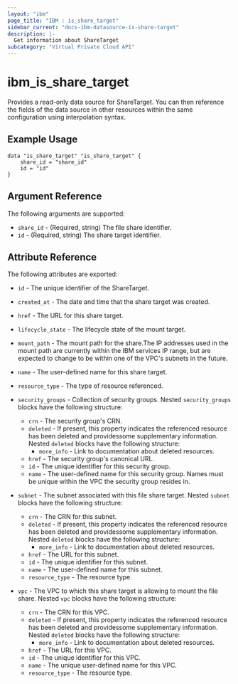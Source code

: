 ```yaml
---
layout: "ibm"
page_title: "IBM : is_share_target"
sidebar_current: "docs-ibm-datasource-is-share-target"
description: |-
  Get information about ShareTarget
subcategory: "Virtual Private Cloud API"
---
```


# ibm\_is_share_target

Provides a read-only data source for ShareTarget. You can then reference the fields of the data source in other resources within the same configuration using interpolation syntax.

## Example Usage

```hcl
data "is_share_target" "is_share_target" {
	share_id = "share_id"
	id = "id"
}
```

## Argument Reference

The following arguments are supported:

* `share_id` - (Required, string) The file share identifier.
* `id` - (Required, string) The share target identifier.

## Attribute Reference

The following attributes are exported:

* `id` - The unique identifier of the ShareTarget.
* `created_at` - The date and time that the share target was created.

* `href` - The URL for this share target.

* `lifecycle_state` - The lifecycle state of the mount target.

* `mount_path` - The mount path for the share.The IP addresses used in the mount path are currently within the IBM services IP range, but are expected to change to be within one of the VPC's subnets in the future.

* `name` - The user-defined name for this share target.

* `resource_type` - The type of resource referenced.

* `security_groups` - Collection of security groups. Nested `security_groups` blocks have the following structure:
	* `crn` - The security group's CRN.
	* `deleted` - If present, this property indicates the referenced resource has been deleted and providessome supplementary information. Nested `deleted` blocks have the following structure:
		* `more_info` - Link to documentation about deleted resources.
	* `href` - The security group's canonical URL.
	* `id` - The unique identifier for this security group.
	* `name` - The user-defined name for this security group. Names must be unique within the VPC the security group resides in.

* `subnet` - The subnet associated with this file share target. Nested `subnet` blocks have the following structure:
	* `crn` - The CRN for this subnet.
	* `deleted` - If present, this property indicates the referenced resource has been deleted and providessome supplementary information. Nested `deleted` blocks have the following structure:
		* `more_info` - Link to documentation about deleted resources.
	* `href` - The URL for this subnet.
	* `id` - The unique identifier for this subnet.
	* `name` - The user-defined name for this subnet.
	* `resource_type` - The resource type.

* `vpc` - The VPC to which this share target is allowing to mount the file share. Nested `vpc` blocks have the following structure:
	* `crn` - The CRN for this VPC.
	* `deleted` - If present, this property indicates the referenced resource has been deleted and providessome supplementary information. Nested `deleted` blocks have the following structure:
		* `more_info` - Link to documentation about deleted resources.
	* `href` - The URL for this VPC.
	* `id` - The unique identifier for this VPC.
	* `name` - The unique user-defined name for this VPC.
	* `resource_type` - The resource type.

